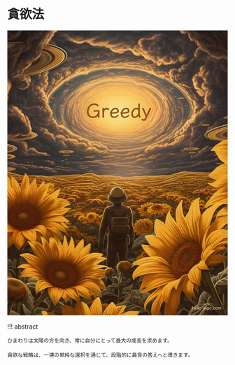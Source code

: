 # 貪欲法

![貪欲法](../assets/covers/chapter_greedy.jpg)

!!! abstract

    ひまわりは太陽の方を向き、常に自分にとって最大の成長を求めます。

    貪欲な戦略は、一連の単純な選択を通じて、段階的に最良の答えへと導きます。
